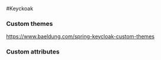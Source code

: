 #Keyckoak


### Custom themes
https://www.baeldung.com/spring-keycloak-custom-themes

### Custom attributes
